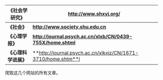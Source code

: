 | **《社会学研究》**   | **http://www.shxyj.org/**                                    |
| -------------------- | ------------------------------------------------------------ |
| **《社会》**         | **http://www.society.shu.edu.cn**                            |
| **《心理学报》**     | **http://journal.psych.ac.cn/xlxb/CN/0439-755X/home.shtml**  |
| **《心理科学进展》** | **http://journal.psych.ac.cn/xlkxjz/CN/1671-3710/home.shtm**l |

爬取这几个网站的所有文章。
